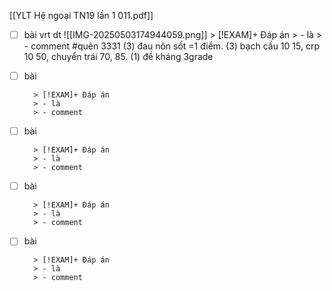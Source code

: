 [[YLT Hệ ngoại TN19 lần 1 011.pdf]]
- [ ] bài vrt dt
      ![[IMG-20250503174944059.png]]
        > [!EXAM]+ Đáp án
        > - là 
        > - comment #quên 3331 (3) đau nôn sốt =1 điểm. (3) bạch cầu 10 15, crp 10 50, chuyển trái 70, 85. (1) đề kháng 3grade
- [ ] bài
      
        > [!EXAM]+ Đáp án
        > - là 
        > - comment
- [ ] bài
      
        > [!EXAM]+ Đáp án
        > - là 
        > - comment
- [ ] bài
      
        > [!EXAM]+ Đáp án
        > - là 
        > - comment
- [ ] bài
      
        > [!EXAM]+ Đáp án
        > - là 
        > - comment
